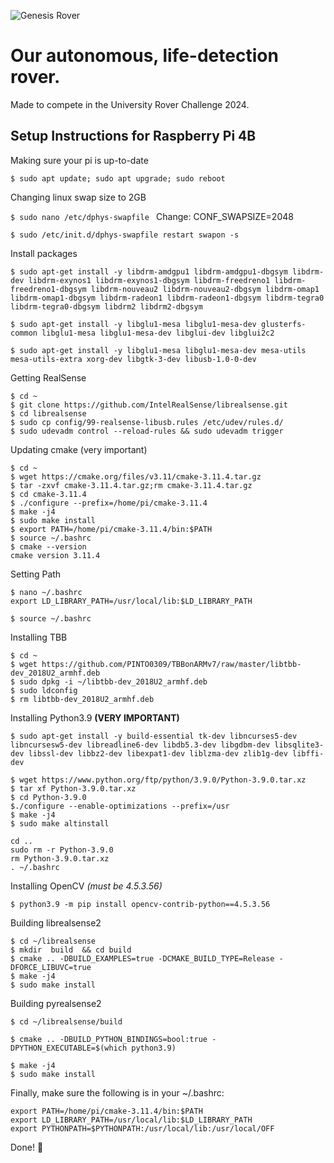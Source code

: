 ![Genesis Rover](https://i.imgur.com/F5X8UA5.png)  

# Our autonomous, life-detection rover.
Made to compete in the University Rover Challenge 2024.

## Setup Instructions for Raspberry Pi 4B

Making sure your pi is up-to-date

```$ sudo apt update; sudo apt upgrade; sudo reboot ```

Changing linux swap size to 2GB

```$ sudo nano /etc/dphys-swapfile ```
Change: CONF_SWAPSIZE=2048

```$ sudo /etc/init.d/dphys-swapfile restart swapon -s ```

Install packages

```
$ sudo apt-get install -y libdrm-amdgpu1 libdrm-amdgpu1-dbgsym libdrm-dev libdrm-exynos1 libdrm-exynos1-dbgsym libdrm-freedreno1 libdrm-freedreno1-dbgsym libdrm-nouveau2 libdrm-nouveau2-dbgsym libdrm-omap1 libdrm-omap1-dbgsym libdrm-radeon1 libdrm-radeon1-dbgsym libdrm-tegra0 libdrm-tegra0-dbgsym libdrm2 libdrm2-dbgsym

$ sudo apt-get install -y libglu1-mesa libglu1-mesa-dev glusterfs-common libglu1-mesa libglu1-mesa-dev libglui-dev libglui2c2

$ sudo apt-get install -y libglu1-mesa libglu1-mesa-dev mesa-utils mesa-utils-extra xorg-dev libgtk-3-dev libusb-1.0-0-dev
```

Getting RealSense

```
$ cd ~
$ git clone https://github.com/IntelRealSense/librealsense.git
$ cd librealsense
$ sudo cp config/99-realsense-libusb.rules /etc/udev/rules.d/ 
$ sudo udevadm control --reload-rules && sudo udevadm trigger 

```

Updating cmake (very important)

```
$ cd ~
$ wget https://cmake.org/files/v3.11/cmake-3.11.4.tar.gz
$ tar -zxvf cmake-3.11.4.tar.gz;rm cmake-3.11.4.tar.gz
$ cd cmake-3.11.4
$ ./configure --prefix=/home/pi/cmake-3.11.4
$ make -j4
$ sudo make install
$ export PATH=/home/pi/cmake-3.11.4/bin:$PATH
$ source ~/.bashrc
$ cmake --version
cmake version 3.11.4
```

Setting Path

```
$ nano ~/.bashrc
export LD_LIBRARY_PATH=/usr/local/lib:$LD_LIBRARY_PATH

$ source ~/.bashrc

```

Installing TBB

```
$ cd ~
$ wget https://github.com/PINTO0309/TBBonARMv7/raw/master/libtbb-dev_2018U2_armhf.deb
$ sudo dpkg -i ~/libtbb-dev_2018U2_armhf.deb
$ sudo ldconfig
$ rm libtbb-dev_2018U2_armhf.deb
```

Installing Python3.9 **(VERY IMPORTANT)**

`$ sudo apt-get install -y build-essential tk-dev libncurses5-dev libncursesw5-dev libreadline6-dev libdb5.3-dev libgdbm-dev libsqlite3-dev libssl-dev libbz2-dev libexpat1-dev liblzma-dev zlib1g-dev libffi-dev`

``` 
$ wget https://www.python.org/ftp/python/3.9.0/Python-3.9.0.tar.xz
$ tar xf Python-3.9.0.tar.xz
$ cd Python-3.9.0
$./configure --enable-optimizations --prefix=/usr
$ make -j4
$ sudo make altinstall
```

``` 
cd ..
sudo rm -r Python-3.9.0
rm Python-3.9.0.tar.xz
. ~/.bashrc
```

Installing OpenCV *(must be 4.5.3.56)*

`$ python3.9 -m pip install opencv-contrib-python==4.5.3.56`

Building librealsense2 

```
$ cd ~/librealsense
$ mkdir  build  && cd build
$ cmake .. -DBUILD_EXAMPLES=true -DCMAKE_BUILD_TYPE=Release -DFORCE_LIBUVC=true
$ make -j4
$ sudo make install
```

Building pyrealsense2

```
$ cd ~/librealsense/build

$ cmake .. -DBUILD_PYTHON_BINDINGS=bool:true -DPYTHON_EXECUTABLE=$(which python3.9)

$ make -j4
$ sudo make install
```

Finally, make sure the following is in your ~/.bashrc:

```
export PATH=/home/pi/cmake-3.11.4/bin:$PATH
export LD_LIBRARY_PATH=/usr/local/lib:$LD_LIBRARY_PATH
export PYTHONPATH=$PYTHONPATH:/usr/local/lib:/usr/local/OFF
```

Done! 🚀